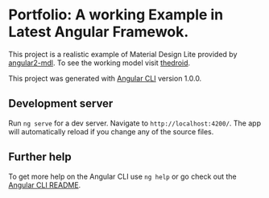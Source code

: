 # Portfolio: A working Example in Latest Angular Framewok.

This project is a realistic example of Material Design Lite provided by [angular2-mdl](https://github.com/mseemann/angular2-mdl).
To see the working model visit [thedroid].

This project was generated with [Angular CLI](https://github.com/angular/angular-cli) version 1.0.0.


## Development server

Run `ng serve` for a dev server. Navigate to `http://localhost:4200/`. The app will automatically reload if you change any of the source files.

## Further help

To get more help on the Angular CLI use `ng help` or go check out the [Angular CLI README](https://github.com/angular/angular-cli/blob/master/README.md).



[thedroid]: <http://thedroid.io/>
